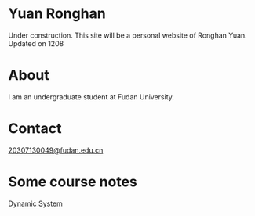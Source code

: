# Yuan Ronghan
Under construction.
This site will be a personal website of Ronghan Yuan.
Updated on 1208
# About 
I am an undergraduate student at Fudan University.
# Contact
20307130049@fudan.edu.cn
# Some course notes
[Dynamic System](/doc/DSNote.md)

